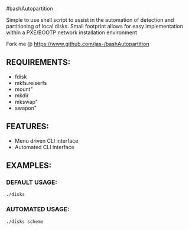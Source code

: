 #bashAutopartition

  Simple to use shell script to assist in the automation of
  detection and partitioning of local disks. Small footprint
  allows for easy implementation within a PXE/BOOTP network
  installation environment

  Fork me @ https://www.github.com/jas-/bashAutopartition

## REQUIREMENTS:
* fdisk
* mkfs.reiserfs
* mount"
* mkdir
* mkswap"
* swapon"

## FEATURES:
* Menu driven CLI interface
* Automated CLI interface

## EXAMPLES:

### DEFAULT USAGE:
```./disks```

### AUTOMATED USAGE:
```./disks scheme```
